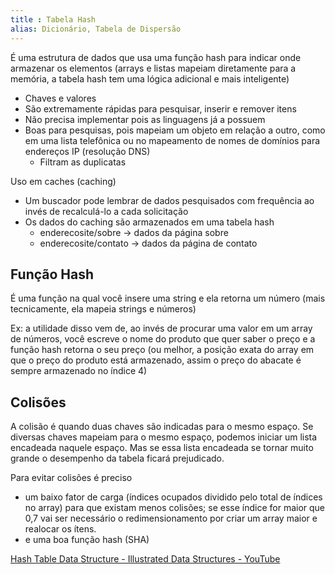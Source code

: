 ```yaml
---
title : Tabela Hash
alias: Dicionário, Tabela de Dispersão
---
```


É uma estrutura de dados que usa uma função hash para indicar onde armazenar os elementos (arrays e listas mapeiam diretamente para a memória, a tabela hash tem uma lógica adicional e mais inteligente)
- Chaves e valores
- São extremamente rápidas para pesquisar, inserir e remover itens
- Não precisa implementar pois as linguagens já a possuem
- Boas para pesquisas, pois mapeiam um objeto em relação a outro, como em uma lista telefônica ou no mapeamento de nomes de domínios para endereços IP (resolução DNS)
	- Filtram as duplicatas

Uso em caches (caching)
- Um buscador pode lembrar de dados pesquisados com frequência ao invés de recalculá-lo a cada solicitação
- Os dados do caching são armazenados em uma tabela hash
	- enderecosite/sobre -> dados da página sobre
	- enderecosite/contato -> dados da página de contato

## Função Hash
É uma função na qual você insere uma string e ela retorna um número (mais tecnicamente, ela mapeia strings e números)

Ex: a utilidade disso vem de, ao invés de procurar uma valor em um array de números, você escreve o nome do produto que quer saber o preço e a função hash retorna o seu preço (ou melhor, a posição exata do array em que o preço do produto está armazenado, assim o preço do abacate é sempre armazenado no índice 4)

## Colisões
A colisão é quando duas chaves são indicadas para o mesmo espaço. Se diversas chaves mapeiam para o mesmo espaço, podemos iniciar um lista encadeada naquele espaço. Mas se essa lista encadeada se tornar muito grande o desempenho da tabela ficará prejudicado.

Para evitar colisões é preciso
- um baixo fator de carga (índices ocupados dividido pelo total de índices no array) para que existam menos colisões; se esse índice for maior que 0,7 vai ser necessário o redimensionamento por criar um array maior e realocar os ítens.
- e uma boa função hash (SHA)

[Hash Table Data Structure - Illustrated Data Structures - YouTube](https://www.youtube.com/watch?v=jalSiaIi8j4)